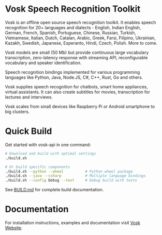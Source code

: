 # Vosk Speech Recognition Toolkit

Vosk is an offline open source speech recognition toolkit. It enables
speech recognition for 20+ languages and dialects - English, Indian
English, German, French, Spanish, Portuguese, Chinese, Russian, Turkish,
Vietnamese, Italian, Dutch, Catalan, Arabic, Greek, Farsi, Filipino,
Ukrainian, Kazakh, Swedish, Japanese, Esperanto, Hindi, Czech, Polish.
More to come.

Vosk models are small (50 Mb) but provide continuous large vocabulary
transcription, zero-latency response with streaming API, reconfigurable
vocabulary and speaker identification.

Speech recognition bindings implemented for various programming languages
like Python, Java, Node.JS, C#, C++, Rust, Go and others.

Vosk supplies speech recognition for chatbots, smart home appliances,
virtual assistants. It can also create subtitles for movies,
transcription for lectures and interviews.

Vosk scales from small devices like Raspberry Pi or Android smartphone to
big clusters.

# Quick Build

Get started with vosk-api in one command:

```bash
# Download and build with optimal settings
./build.sh

# Or build specific components
./build.sh --python --wheel          # Python wheel package
./build.sh --java --csharp           # Multiple language bindings  
./build.sh --config Debug --test     # Debug build with tests
```

See [BUILD.md](BUILD.md) for complete build documentation.

# Documentation

For installation instructions, examples and documentation visit [Vosk
Website](https://alphacephei.com/vosk).
